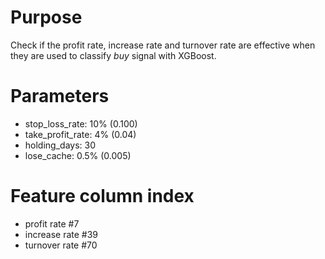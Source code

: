 # Purpose

Check if the profit rate, increase rate and turnover rate are effective when they are used to classify *buy* signal with XGBoost.

# Parameters

* stop_loss_rate: 10% (0.100)
* take_profit_rate: 4% (0.04)
* holding_days: 30
* lose_cache: 0.5% (0.005)

# Feature column index

* profit rate #7
* increase rate #39
* turnover rate #70